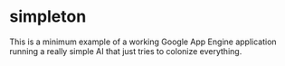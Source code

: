 simpleton
===

This is a minimum example of a working Google App Engine application running a really simple AI that just tries to colonize everything.
